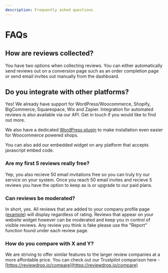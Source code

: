 ```yaml
---
description: Frequently asked questions
---
```


# FAQs

## How are reviews collected?

You have two options when collecting reviews. You can either automatically send reviews out on a conversion page such as an order completion page or send email invites out manually from the dashboard.

## Do you integrate with other platforms?

Yes! We already have support for WordPress/Woocommerce, Shopify, BigCommerce, Squarespace, Wix and Zapier. Integration for automated reviews is also available via our API. Get in touch if you would like to find out more.

We also have a dedicated [WordPress plugin](https://wordpress.org/plugins/reviewdrop/) to make installation even easier for Woocommerce powered shops.

You can also add our embedded widget on any platform that accepts javascript embed code.

### Are my first 5 reviews really free?

Yep, you also recieve 50 email invitations free so you can truly try our service on your system. Once you reach 50 email invites and recieve 5 reviews you have the option to keep as is or upgrade to our paid plans.

### Can reviews be moderated?

In short, yes. All reviews that are added to your company profile page \([example](http://reviewdrop.io/review/reviewdrop)\) will display regardless of rating. Reviews that appear on your website widget however can be moderated and keep you in control of visible reviews. Any review you think is fake please use the "Report" function found under each review page.

### How do you compare with X and Y?

We are striving to offer similar features to the larger review companies at a more affordable price. You can check out our Trustpilot comparison here - [https://reviewdrop.io/compare](https://reviewdrop.io/compare)





